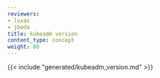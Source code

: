 ```yaml
---
reviewers:
- luxas
- jbeda
title: kubeadm version
content_type: concept
weight: 80
---
```

<!-- overview -->

<!-- body -->

{{< include "generated/kubeadm_version.md" >}}
